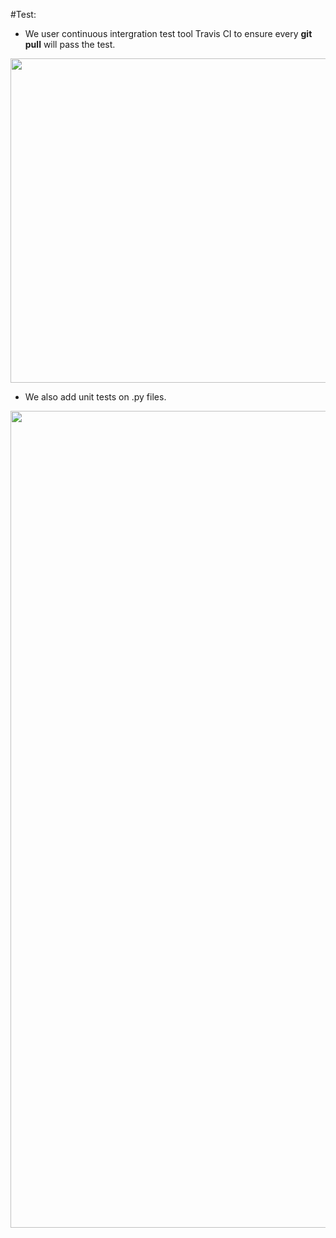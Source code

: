 #Test:

- We user continuous intergration test tool Travis CI to ensure every <b>git pull</b> will pass the test.

<img align=center src="../img/Travis CI.png" style="width:519px;height=132px">

- We also add unit tests on .py files.

<img align=center src="../img/Unit test.png" style="width:1307px;height=279px">

